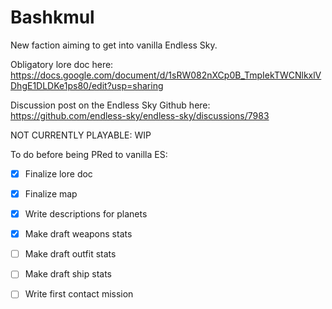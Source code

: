 # Bashkmul
 New faction aiming to get into vanilla Endless Sky. 

 Obligatory lore doc here: https://docs.google.com/document/d/1sRW082nXCp0B_TmpIekTWCNlkxlVDhgE1DLDKe1ps80/edit?usp=sharing
 
 Discussion post on the Endless Sky Github here: https://github.com/endless-sky/endless-sky/discussions/7983
 
 NOT CURRENTLY PLAYABLE: WIP
 
 To do before being PRed to vanilla ES:
- [X] Finalize lore doc
- [X] Finalize map
- [X] Write descriptions for planets
- [X] Make draft weapons stats
- [ ] Make draft outfit stats
- [ ] Make draft ship stats
- [ ] Write first contact mission

